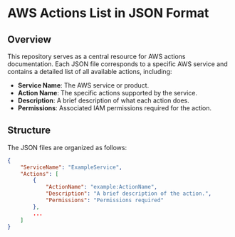 # AWS Actions List in JSON Format

<!-- 
This repository contains a collection of JSON files. Each JSON file provides a 
comprehensive list of AWS actions for various AWS services and products. These 
files are structured to help developers, system architects, and security 
professionals explore and utilize AWS actions effectively.
-->

## Overview

This repository serves as a central resource for AWS actions documentation. 
Each JSON file corresponds to a specific AWS service and contains a detailed 
list of all available actions, including:

- **Service Name**: The AWS service or product.
- **Action Name**: The specific actions supported by the service.
- **Description**: A brief description of what each action does.
- **Permissions**: Associated IAM permissions required for the action.

## Structure

The JSON files are organized as follows:

```json
{
    "ServiceName": "ExampleService",
    "Actions": [
        {
            "ActionName": "example:ActionName",
            "Description": "A brief description of the action.",
            "Permissions": "Permissions required"
        },
        ...
    ]
}

